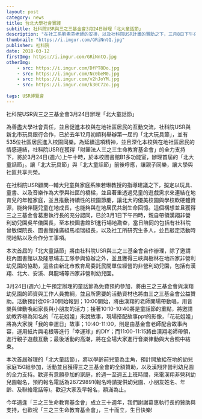 ```yaml
---
layout: post
category: news
title: 台北大學社會實踐
subtitle: 社科院USR與三之三基金會3月24日辦理「北大童話節」
description: "在社工系劉素芬老師的安排，以及社科院USR計畫的贊助之下，三月8日下午在三峽校區，舉辦了一場別具意義的演講，而且是「劇中夫妻」雙人一起演講..."
thumbnail: "https://i.imgur.com/GRiNntQ.jpg"
publisher: 社科院
date: 2018-03-12
firstImg: https://i.imgur.com/GRiNntQ.jpg
otherImg:
    - src: https://i.imgur.com/DfPT8Do.jpg
    - src: https://i.imgur.com/Nc0beM0.jpg
    - src: https://i.imgur.com/v2hJoYM.jpg
    - src: https://i.imgur.com/k30C72o.jpg
    
tags: USR博覽會
---
```


社科院USR與三之三基金會3月24日辦理「北大童話節」

為善盡大學社會責任，並且促進本校與在地社區居民的互動交流，社科院USR與新北市玩具銀行合作，已於去年12月初順利舉辦第一屆的「北大玩具節」，並有535位社區居民進入校園同樂。為延續這項精神，並且深化本校與在地社區居民的情感連結，社科院USR在獲得「財團法人三之三生命教育基金會」的全力支持下，將於3月24日(週六)上午十時，於本校圖書館B1多功能室，辦理首屆的「北大童話節」。讓「北大玩具節」與「北大童話節」前後呼應，讓親子同樂，讓大學與社區共享共榮。

在社科院USR顧問--輔大兒童與家庭系陳若琳教授的指導建議之下，擬定以玩具、童書、以及音樂作為大學與社區的橋樑，並且著重透過兒童的遊戲需求來連結在地育兒的年輕家庭，並且推動持續性的校園節慶，讓北大的優美校園與學校軟硬體資源，能夠伴隨兒童在地成長，也能夠與在地居民共創生命回憶。這個構想並且獲得三之三基金會葛惠執行長的充分認同，已於3月1日下午四時，親自帶領漢翔非營利幼兒園吳芊儀園長，至本校圖書館B1進行場地勘查，當日陪同的包括有社科院曾敏傑院長、圖書館推廣組馬祖瑞組長，以及社工所研究生多人，並且敲定活動時間地點以及合作分工事項。

本次首屆的「北大童話節」將由社科院USR與三之三基金會合作辦理，除了邀請校內圖書館以及隆恩埔志工隊參與協辦之外，並且獲得三峽與樹林在地四家非營利幼兒園的協助，這些由新北市教育局委託民間單位經營的非營利幼兒園，包括有漢翔、北大、安溪、與龍埔等四家非營利幼兒園。

3月24日(週六)上午預定辦理的童話節為免費預約參加，將由三之三基金會與漢翔幼兒園的師資與工作人員擔綱，並且所需要的活動資材也將由三之三基金會公益贊助。活動預計從09:30開始報到；10:00開始，將由漢翔的老師開場帶動唱，用音樂與律動喚起家長與小朋友的活力；接著10:10-10:40將是童話節的重點，將邀請幼教界極為知名的「花花姐姐」來說故事，現場搭配故事ppt的影像，「花花姐姐」將為大家說「我的幸運日」故事；10:40-11:00，則是由基金會老師配合故事內容，運用紙片與毛根等進行「幸運球」的DIY；而11:00-11:15將由漢翔老師帶領，進行親子遊戲互動；最後活動的高潮，將在全場大家進行音樂律動與大合照中結束。

本次首屆辦理的「北大童話節」，將以學齡前兒童為主角，預計開放給在地的幼兒家庭150組參加，活動並且獲得三之三基金會的全額贊助，以及漢翔非營利幼兒園的全力支持。歡迎有意願參加的家庭，於週一至週五上班時間，來電漢翔非營利幼兒園報名，預約報名電話為26729891(報名時請提供幼兒園、小朋友姓名、年齡、及聯絡電話等)。歡迎大家及早報名，額滿為止。

今年適逢「三之三生命教育基金會」成立三十週年，我們謝謝葛惠執行長的贊助與支持，也歡祝「三之三生命教育基金會」，三十而立，生日快樂!
